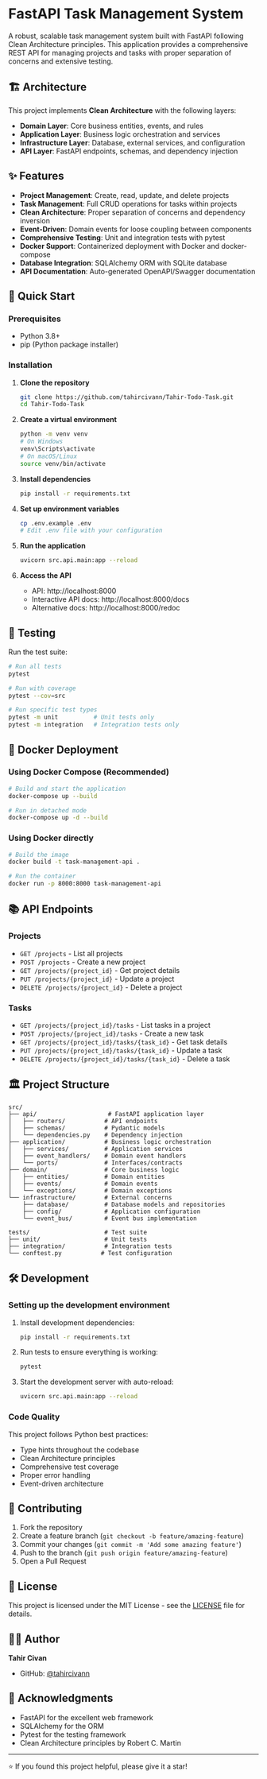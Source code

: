 # FastAPI Task Management System

A robust, scalable task management system built with FastAPI following Clean Architecture principles. This application provides a comprehensive REST API for managing projects and tasks with proper separation of concerns and extensive testing.

## 🏗️ Architecture

This project implements **Clean Architecture** with the following layers:

- **Domain Layer**: Core business entities, events, and rules
- **Application Layer**: Business logic orchestration and services
- **Infrastructure Layer**: Database, external services, and configuration
- **API Layer**: FastAPI endpoints, schemas, and dependency injection

## ✨ Features

- **Project Management**: Create, read, update, and delete projects
- **Task Management**: Full CRUD operations for tasks within projects
- **Clean Architecture**: Proper separation of concerns and dependency inversion
- **Event-Driven**: Domain events for loose coupling between components
- **Comprehensive Testing**: Unit and integration tests with pytest
- **Docker Support**: Containerized deployment with Docker and docker-compose
- **Database Integration**: SQLAlchemy ORM with SQLite database
- **API Documentation**: Auto-generated OpenAPI/Swagger documentation

## 🚀 Quick Start

### Prerequisites

- Python 3.8+
- pip (Python package installer)

### Installation

1. **Clone the repository**
   ```bash
   git clone https://github.com/tahircivann/Tahir-Todo-Task.git
   cd Tahir-Todo-Task
   ```

2. **Create a virtual environment**
   ```bash
   python -m venv venv
   # On Windows
   venv\Scripts\activate
   # On macOS/Linux
   source venv/bin/activate
   ```

3. **Install dependencies**
   ```bash
   pip install -r requirements.txt
   ```

4. **Set up environment variables**
   ```bash
   cp .env.example .env
   # Edit .env file with your configuration
   ```

5. **Run the application**
   ```bash
   uvicorn src.api.main:app --reload
   ```

6. **Access the API**
   - API: http://localhost:8000
   - Interactive API docs: http://localhost:8000/docs
   - Alternative docs: http://localhost:8000/redoc

## 🧪 Testing

Run the test suite:

```bash
# Run all tests
pytest

# Run with coverage
pytest --cov=src

# Run specific test types
pytest -m unit          # Unit tests only
pytest -m integration   # Integration tests only
```

## 🐳 Docker Deployment

### Using Docker Compose (Recommended)

```bash
# Build and start the application
docker-compose up --build

# Run in detached mode
docker-compose up -d --build
```

### Using Docker directly

```bash
# Build the image
docker build -t task-management-api .

# Run the container
docker run -p 8000:8000 task-management-api
```

## 📚 API Endpoints

### Projects
- `GET /projects` - List all projects
- `POST /projects` - Create a new project
- `GET /projects/{project_id}` - Get project details
- `PUT /projects/{project_id}` - Update a project
- `DELETE /projects/{project_id}` - Delete a project

### Tasks
- `GET /projects/{project_id}/tasks` - List tasks in a project
- `POST /projects/{project_id}/tasks` - Create a new task
- `GET /projects/{project_id}/tasks/{task_id}` - Get task details
- `PUT /projects/{project_id}/tasks/{task_id}` - Update a task
- `DELETE /projects/{project_id}/tasks/{task_id}` - Delete a task

## 🏛️ Project Structure

```
src/
├── api/                    # FastAPI application layer
│   ├── routers/           # API endpoints
│   ├── schemas/           # Pydantic models
│   └── dependencies.py    # Dependency injection
├── application/           # Business logic orchestration
│   ├── services/          # Application services
│   ├── event_handlers/    # Domain event handlers
│   └── ports/             # Interfaces/contracts
├── domain/                # Core business logic
│   ├── entities/          # Domain entities
│   ├── events/            # Domain events
│   └── exceptions/        # Domain exceptions
└── infrastructure/        # External concerns
    ├── database/          # Database models and repositories
    ├── config/            # Application configuration
    └── event_bus/         # Event bus implementation

tests/                     # Test suite
├── unit/                  # Unit tests
├── integration/           # Integration tests
└── conftest.py           # Test configuration
```

## 🛠️ Development

### Setting up the development environment

1. Install development dependencies:
   ```bash
   pip install -r requirements.txt
   ```

2. Run tests to ensure everything is working:
   ```bash
   pytest
   ```

3. Start the development server with auto-reload:
   ```bash
   uvicorn src.api.main:app --reload
   ```

### Code Quality

This project follows Python best practices:
- Type hints throughout the codebase
- Clean Architecture principles
- Comprehensive test coverage
- Proper error handling
- Event-driven architecture

## 🤝 Contributing

1. Fork the repository
2. Create a feature branch (`git checkout -b feature/amazing-feature`)
3. Commit your changes (`git commit -m 'Add some amazing feature'`)
4. Push to the branch (`git push origin feature/amazing-feature`)
5. Open a Pull Request

## 📝 License

This project is licensed under the MIT License - see the [LICENSE](LICENSE) file for details.

## 👨‍💻 Author

**Tahir Civan**
- GitHub: [@tahircivann](https://github.com/tahircivann)

## 🙏 Acknowledgments

- FastAPI for the excellent web framework
- SQLAlchemy for the ORM
- Pytest for the testing framework
- Clean Architecture principles by Robert C. Martin

---

⭐ If you found this project helpful, please give it a star!
